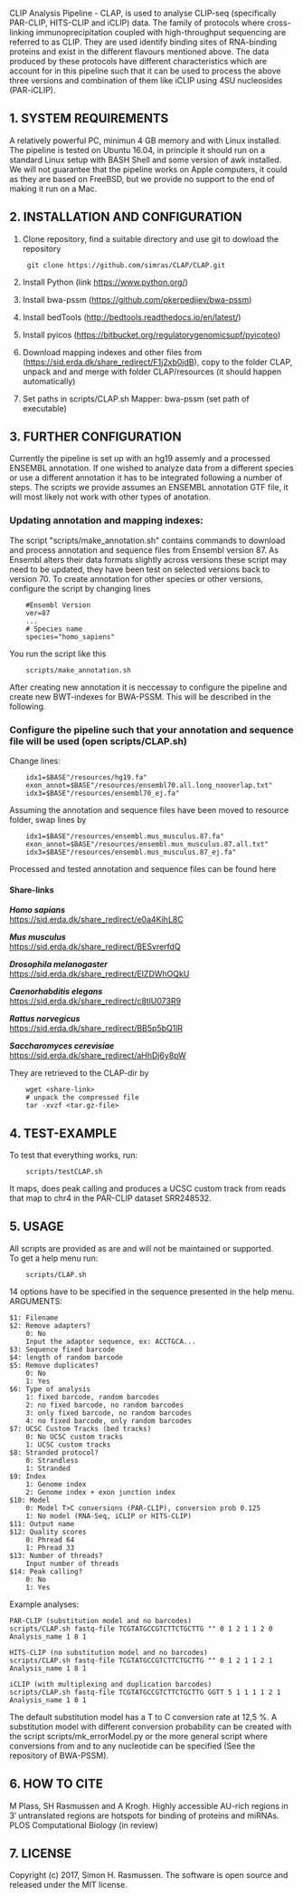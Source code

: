 CLIP Analysis Pipeline - CLAP, is used to analyse CLIP-seq (specifically PAR-CLIP, HITS-CLIP and iCLIP) data. The family of protocols where cross-linking immunoprecipitation coupled with high-throughput sequencing are referred to as CLIP. They are used identify binding sites of RNA-binding proteins and exist in the different flavours mentioned above. The data produced by these protocols have different characteristics which are account for in this pipeline such that it can be used to process the above three versions and combination of them like iCLIP using 4SU nucleosides (PAR-iCLIP).

## 1. SYSTEM REQUIREMENTS
A relatively powerful PC, minimun 4 GB memory and with Linux installed. The pipeline is tested on Ubuntu 16.04, in principle it should run on a standard Linux setup with BASH Shell and some version of awk installed. We will not guarantee that the
pipeline works on Apple computers, it could as they are based on FreeBSD, but we provide no support to the end of making it run on a Mac.

## 2. INSTALLATION AND CONFIGURATION
1. Clone repository, find a suitable directory and use git to dowload the repository

        git clone https://github.com/simras/CLAP/CLAP.git

1. Install Python (link https://www.python.org/)

2. Install bwa-pssm (https://github.com/pkerpedjiev/bwa-pssm)

3. Install bedTools (http://bedtools.readthedocs.io/en/latest/)

4. Install pyicos (https://bitbucket.org/regulatorygenomicsupf/pyicoteo)

5. Download mapping indexes and other files from (https://sid.erda.dk/share_redirect/F1j2xb0jdB), copy to the folder CLAP, unpack and and merge with folder CLAP/resources (it should happen automatically)

6. Set paths in scripts/CLAP.sh 
Mapper: bwa-pssm (set path of executable) <BR>

## 3. FURTHER CONFIGURATION
Currently the pipeline is set up with an hg19 assemly and a processed ENSEMBL annotation. If one wished to analyze data from a different species or use a different annotation it has to be integrated following a number of steps. The scripts we provide assumes an ENSEMBL annotation GTF file, it will most likely not work with other types of anotation.

### Updating annotation and mapping indexes:
The script "scripts/make_annotation.sh" contains commands to download and process annotation and sequence files from Ensembl version 87. As Ensembl alters their data formats slightly across versions these script may need to be updated, they have been test on selected versions back to version 70. To create annotation for other species or other versions, configure the script by changing lines

        #Ensembl Version
        ver=87
        ...
        # Species name
        species="homo_sapiens"

You run the script like this
        
        scripts/make_annotation.sh

After creating new annotation it is neccessay to configure the pipeline and create new BWT-indexes for BWA-PSSM. This will be described in the following.

### Configure the pipeline such that your annotation and sequence file will be used (open scripts/CLAP.sh)

Change lines:

        idx1=$BASE"/resources/hg19.fa"
        exon_annot=$BASE"/resources/ensembl70.all.long_nooverlap.txt"
        idx3=$BASE"/resources/ensembl70_ej.fa"

Assuming the annotation and sequence files have been moved to resource folder, swap lines by

        idx1=$BASE"/resources/ensembl.mus_musculus.87.fa"
        exon_annot=$BASE"/resources/ensembl.mus_musculus.87.all.txt"
        idx3=$BASE"/resources/ensembl.mus_musculus.87_ej.fa"

Processed and tested annotation and sequence files can be found here

#### Share-links
<b><i>Homo sapians</i></b><BR>
https://sid.erda.dk/share_redirect/e0a4KihL8C
        
<b><i>Mus musculus</i></b><BR>
https://sid.erda.dk/share_redirect/BESvrerfdQ

<b><i>Drosophila melanogaster</i></b><BR>
https://sid.erda.dk/share_redirect/EIZDWhOQkU

<b><i>Caenorhabditis elegans</i></b><BR>
https://sid.erda.dk/share_redirect/c8tlU073R9

<b><i>Rattus norvegicus</i></b><BR>
https://sid.erda.dk/share_redirect/BB5p5bQ1lR

<b><i>Saccharomyces cerevisiae</i></b><BR>
https://sid.erda.dk/share_redirect/aHhDj6y8pW

They are retrieved to the CLAP-dir by

        wget <share-link>
        # unpack the compressed file
        tar -xvzf <tar.gz-file>
        
## 4. TEST-EXAMPLE
To test that everything works, run:

        scripts/testCLAP.sh

It maps, does peak calling and produces a UCSC custom track from reads that map to chr4 in the PAR-CLIP dataset SRR248532.

## 5. USAGE
All scripts are provided as are and will not be maintained or supported.<BR>
To get a help menu run:
        
        scripts/CLAP.sh

14 options have to be specified in the sequence presented in the help menu.<BR>
ARGUMENTS:<BR>

    $1: Filename
    $2: Remove adapters?
        0: No
        Input the adaptor sequence, ex: ACCTGCA...
    $3: Sequence fixed barcode
    $4: length of random barcode
    $5: Remove duplicates?
        0: No
        1: Yes
    $6: Type of analysis
        1: fixed barcode, random barcodes
        2: no fixed barcode, no random barcodes
        3: only fixed barcode, no random barcodes
        4: no fixed barcode, only random barcodes
    $7: UCSC Custom Tracks (bed tracks)
        0: No UCSC custom tracks
        1: UCSC custom tracks
    $8: Stranded protocol?
        0: Strandless
        1: Stranded
    $9: Index
        1: Genome index
        2: Genome index + exon junction index
    $10: Model
        0: Model T>C conversions (PAR-CLIP), conversion prob 0.125
        1: No model (RNA-Seq, iCLIP or HITS-CLIP)
    $11: Output name
    $12: Quality scores
        0: Phread 64
        1: Phread 33
    $13: Number of threads?
        Input number of threads
    $14: Peak calling?
        0: No
        1: Yes

Example analyses:

    PAR-CLIP (substitution model and no barcodes)
    scripts/CLAP.sh fastq-file TCGTATGCCGTCTTCTGCTTG "" 0 1 2 1 1 2 0 Analysis_name 1 8 1

    HITS-CLIP (no substitution model and no barcodes)
    scripts/CLAP.sh fastq-file TCGTATGCCGTCTTCTGCTTG "" 0 1 2 1 1 2 1 Analysis_name 1 8 1

    iCLIP (with multiplexing and duplication barcodes)
    scripts/CLAP.sh fastq-file TCGTATGCCGTCTTCTGCTTG GGTT 5 1 1 1 1 2 1 Analysis_name 1 8 1

The default substitution model has a T to C conversion rate at 12,5 %. A substitution model with different conversion probability can be created with the script scripts/mk_errorModel.py or the more general script where conversions from and to any nucleotide can be specified (See the repository of BWA-PSSM). <BR>

## 6. HOW TO CITE<BR>
M Plass, SH Rasmussen and A Krogh. Highly accessible AU-rich regions in 3′ untranslated regions are hotspots for binding of proteins and miRNAs. PLOS Computational Biology (in review)<BR>

## 7. LICENSE<BR>
Copyright (c) 2017, Simon H. Rasmussen. The software is open source and released under the MIT license.
